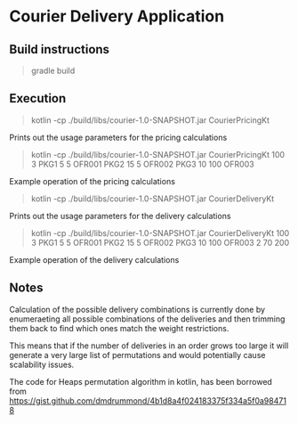# Courier Delivery Application

## Build instructions

> gradle build

## Execution

> kotlin -cp ./build/libs/courier-1.0-SNAPSHOT.jar CourierPricingKt

Prints out the usage parameters for the pricing calculations

> kotlin -cp ./build/libs/courier-1.0-SNAPSHOT.jar CourierPricingKt 100 3 PKG1 5 5 OFR001 PKG2 15 5 OFR002 PKG3 10 100 OFR003

Example operation of the pricing calculations

> kotlin -cp ./build/libs/courier-1.0-SNAPSHOT.jar CourierDeliveryKt

Prints out the usage parameters for the delivery calculations

> kotlin -cp ./build/libs/courier-1.0-SNAPSHOT.jar CourierDeliveryKt 100 3 PKG1 5 5 OFR001 PKG2 15 5 OFR002 PKG3 10 100 OFR003 2 70 200

Example operation of the delivery calculations

## Notes

Calculation of the possible delivery combinations is currently done by enumeraeting all possible combinations of the deliveries and then trimming them back to find which ones match the weight restrictions.  

This means that if the number of deliveries in an order grows too large it will generate a very large list of permutations and would potentially cause scalability issues.  

The code for Heaps permutation algorithm in kotlin, has been borrowed from
https://gist.github.com/dmdrummond/4b1d8a4f024183375f334a5f0a984718